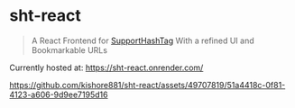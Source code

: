 # sht-react
> A React Frontend for [SupportHashTag](https://github.com/kishore881/SupportHashTag/) With a refined UI and Bookmarkable URLs

Currently hosted at: https://sht-react.onrender.com/

https://github.com/kishore881/sht-react/assets/49707819/51a4418c-0f81-4123-a606-9d9ee7195d16

